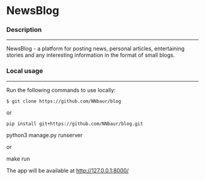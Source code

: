 # NewsBlog

### Description
______
NewsBlog - a platform for posting news, personal articles, entertaining stories and any interesting information in the format of small blogs.

### Local usage
______

Run the following commands to use locally:

```
$ git clone https://github.com/NNbaur/blog
```
or

```
pip install git+https://github.com/NNbaur/blog.git
```

python3 manage.py runserver

or 

make run

The app will be available at http://127.0.0.1:8000/
